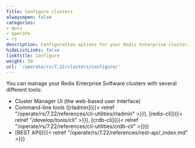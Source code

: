```yaml
---
Title: Configure clusters
alwaysopen: false
categories:
- docs
- operate
- rs
description: Configuration options for your Redis Enterprise cluster.
hideListLinks: false
linktitle: Configure
weight: 50
url: '/operate/rs/7.22/clusters/configure/'
---
```

You can manage your Redis Enterprise Software clusters with several different tools:

- Cluster Manager UI (the web-based user interface)
- Command-line tools ([rladmin]({{< relref "/operate/rs/7.22/references/cli-utilities/rladmin" >}}), [redis-cli]({{< relref "/develop/tools/cli" >}}), [crdb-cli]({{< relref "/operate/rs/7.22/references/cli-utilities/crdb-cli" >}}))
- [REST API]({{< relref "/operate/rs/7.22/references/rest-api/_index.md" >}})



